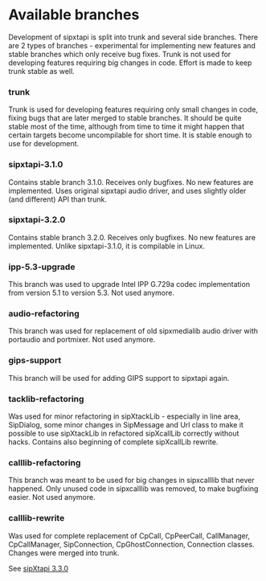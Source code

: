 # Available branches #

Development of sipxtapi is split into trunk and several side branches. There are 2 types of branches - experimental for implementing new features and stable branches which only receive bug fixes. Trunk is not used for developing features requiring big changes in code. Effort is made to keep trunk stable as well.

### trunk ###

Trunk is used for developing features requiring only small changes in code, fixing bugs that are later merged to stable branches. It should be quite stable most of the time, although from time to time it might happen that certain targets become uncompilable for short time. It is stable enough to use for development.

### sipxtapi-3.1.0 ###

Contains stable branch 3.1.0. Receives only bugfixes. No new features are implemented. Uses original sipxtapi audio driver, and uses slightly older (and different) API than trunk.

### sipxtapi-3.2.0 ###

Contains stable branch 3.2.0. Receives only bugfixes. No new features are implemented. Unlike sipxtapi-3.1.0, it is compilable in Linux.

### ipp-5.3-upgrade ###

This branch was used to upgrade Intel IPP G.729a codec implementation from version 5.1 to version 5.3. Not used anymore.

### audio-refactoring ###

This branch was used for replacement of old sipxmedialib audio driver with portaudio and portmixer. Not used anymore.

### gips-support ###

This branch will be used for adding GIPS support to sipxtapi again.

### tacklib-refactoring ###

Was used for minor refactoring in sipXtackLib - especially in line area, SipDialog, some minor changes in SipMessage and Url class to make it possible to use sipXtackLib in refactored sipXcallLib correctly without hacks.
Contains also beginning of complete sipXcallLib rewrite.

### calllib-refactoring ###

This branch was meant to be used for big changes in sipxcalllib that never happened. Only unused code in sipxcalllib was removed, to make bugfixing easier. Not used anymore.

### calllib-rewrite ###
Was used for complete replacement of CpCall, CpPeerCall, CallManager, CpCallManager, SipConnection, CpGhostConnection, Connection classes. Changes were merged into trunk.

See [sipXtapi 3.3.0](http://code.google.com/p/sipxtapi/wiki/sipXtapi_3_3_0)